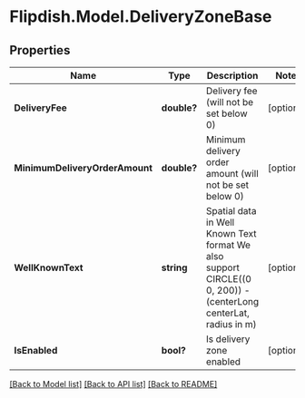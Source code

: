 # Flipdish.Model.DeliveryZoneBase
## Properties

Name | Type | Description | Notes
------------ | ------------- | ------------- | -------------
**DeliveryFee** | **double?** | Delivery fee (will not be set below 0) | [optional] 
**MinimumDeliveryOrderAmount** | **double?** | Minimum delivery order amount (will not be set below 0) | [optional] 
**WellKnownText** | **string** | Spatial data in Well Known Text format  We also support CIRCLE((0 0, 200)) - (centerLong centerLat, radius in m) | [optional] 
**IsEnabled** | **bool?** | Is delivery zone enabled | [optional] 

[[Back to Model list]](../README.md#documentation-for-models) [[Back to API list]](../README.md#documentation-for-api-endpoints) [[Back to README]](../README.md)

